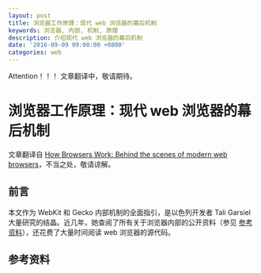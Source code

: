 ```yaml
---
layout: post
title: 浏览器工作原理：现代 web 浏览器的幕后机制
keywords: 浏览器, 内部, 机制, 原理
description: 介绍现代 web 浏览器的幕后机制
date: '2016-09-09 09:00:00 +0800'
categories: web
---
```


Attention！！！ 文章翻译中，敬请期待。

# 浏览器工作原理：现代 web 浏览器的幕后机制

文章翻译自 [How Browsers Work: Behind the scenes of modern web browsers](http://www.html5rocks.com/en/tutorials/internals/howbrowserswork/)，不当之处，敬请谅解。

## 前言

本文作为 WebKit 和 Gecko 内部机制的全面指引，是以色列开发者 Tali Garsiel 大量研究的结晶。近几年，她查阅了所有关于浏览器内部的公开资料（参见 [参考资料](#参考资料)），还花费了大量时间阅读 web 浏览器的源代码。


## 参考资料

